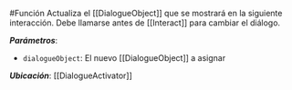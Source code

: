 #Función
Actualiza el [[DialogueObject]] que se mostrará en la siguiente interacción. Debe llamarse antes de [[Interact]] para cambiar el diálogo.

**_Parámetros_**:

- `dialogueObject`: El nuevo [[DialogueObject]] a asignar

**_Ubicación_**: [[DialogueActivator]]